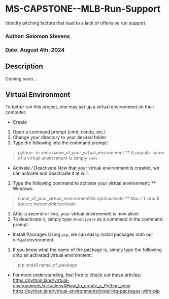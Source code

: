 # MS-CAPSTONE--MLB-Run-Support
Identify pitching factors that lead to a lack of offensive run support.

### Author: Solomon Stevens
### Date: August 4th, 2024

## Description
Coming soon...

## Virtual Environment
To better run this project, one may set up a virtual environment on their computer.
* Create
1. Open a command prompt (cmd, conda, etc.)
1. Change your directory to your desired folder
1. Type the following into the command prompt:
> python -m venv name_of_your_virtual_environment
** A popular name of a virtual environment is simply `venv`

* Activate / Deactivate
Now that your virtual environment is created, we can activate and deactivate it at will.
1. Type the following command to activate your virtual environment:
** Windows:
> name_of_your_virtual_environment\Scripts\activate
** Mac / Linux
> $ source myvenv/bin/activate
1. After a second or two, your virtual environment is now alive!.
1. To deactivate it, simply type `deactivate` as a command in the command prompt

* Install Packages
Using `pip`, we can easliy install packages onto our virtual environment.
1. If you know what the name of the package is, simply type the following onto an activated virtual environment:
> pip install name_of_package

* For more understanding, feel free to check out these articles:
https://python.land/virtual-environments/virtualenv#How_to_create_a_Python_venv
https://python.land/virtual-environments/installing-packages-with-pip

